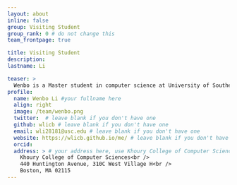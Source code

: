 ```yaml
---
layout: about
inline: false
group: Visiting Student
group_rank: 0 # do not change this
team_frontpage: true

title: Visiting Student
description:
lastname: Li

teaser: >
  Wenbo is a Master student in computer science at University of Southern California. His research interests lie in human-computer interaction, especially user interfaces for human-LLM interaction and human-AI collaboration
profile:
  name: Wenbo Li #your fullname here
  align: right
  image: /team/wenbo.png
  twitter:  # leave blank if you don't have one
  github: wlicb # leave blank if you don't have one
  email: wli28181@usc.edu # leave blank if you don't have one
  website: https://wlicb.github.io/me/ # leave blank if you don't have one
  orcid: 
  address: > # your address here, use Khoury College of Computer Sciences as the default
    Khoury College of Computer Sciences<br />
    440 Huntington Avenue, 310C West Village H<br />
    Boston, MA 02115
---
```

